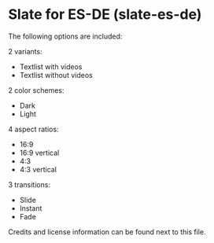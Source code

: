 # Slate for ES-DE (slate-es-de)

The following options are included:

2 variants:

- Textlist with videos
- Textlist without videos

2 color schemes:

- Dark
- Light

4 aspect ratios:

- 16:9
- 16:9 vertical
- 4:3
- 4:3 vertical

3 transitions:

- Slide
- Instant
- Fade

Credits and license information can be found next to this file.

